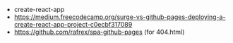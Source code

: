 * create-react-app
* https://medium.freecodecamp.org/surge-vs-github-pages-deploying-a-create-react-app-project-c0ecbf317089
* https://github.com/rafrex/spa-github-pages (for 404.html)

